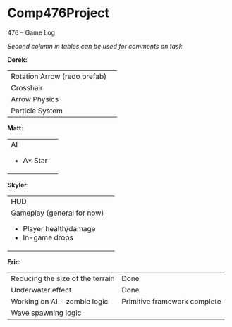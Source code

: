 # Comp476Project
476 – Game Log

<em>Second column in tables can be used for comments on task
</em>

<strong>Derek:</strong>
<table>
	<tr>
		<td>Rotation Arrow (redo prefab)</td>
		<td></td>
	</tr>
	<tr>
		<td>Crosshair</td>
		<td></td>
	</tr>
	<tr>
		<td>Arrow Physics</td>
		<td></td>
	</tr>
	<tr>
		<td>Particle System</td>
		<td></td>
	</tr>
</table>

<strong>Matt:</strong>
<table>
	<tr>
		<td>AI
			<ul><li>A* Star</li></ul>
		</td>
		<td></td>
	</tr>
</table>

<strong>Skyler:</strong>
<table>
	<tr>
		<td>HUD
		</td>
		<td></td>
	</tr>
	<tr>
		<td>Gameplay (general for now)
			<ul>
				<li>Player health/damage
				</li>
				<li>In-game drops
				</li>
			</ul>
		</td>
		<td></td>
	</tr>
</table>

<strong>Eric:</strong>
<table>
	<tr>
		<td>Reducing the size of the terrain</td>
		<td>Done</td>
	</tr>
	<tr>
		<td>Underwater effect</td>
		<td>Done</td>
	</tr>
	<tr>
		<td>Working on AI - zombie logic</td>
		<td>Primitive framework complete</td>
	</tr>
	<tr>
		<td>Wave spawning logic</td>
		<td></td>
	</tr>
</table>
